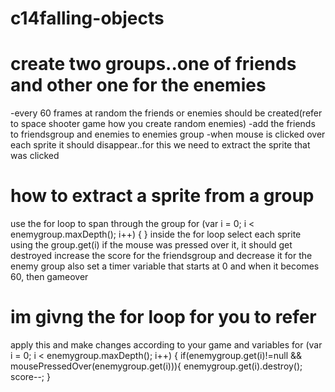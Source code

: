 # c14falling-objects

# create two groups..one of friends and other one for the enemies
-every 60 frames at random the friends or enemies should be created(refer to space shooter game how you create random enemies)
-add the friends to friendsgroup and enemies to enemies group
-when mouse is clicked over each sprite it should disappear..for this we need to extract the sprite that was clicked 

# how to extract a sprite from a group
use the for loop to span through the group
for (var i = 0; i < enemygroup.maxDepth(); i++) {
    }
inside the for loop select each sprite using the group.get(i)
if the mouse was pressed over it, it should get destroyed
increase the score for the friendsgroup and decrease it for the enemy group
also set a timer variable that starts at 0 and when it becomes 60, then gameover

# im givng the for loop for you to refer
apply this and make changes according to your game and variables
for (var i = 0; i < enemygroup.maxDepth(); i++) {
    if(enemygroup.get(i)!=null && mousePressedOver(enemygroup.get(i))){
      enemygroup.get(i).destroy();
      score--;
    }
